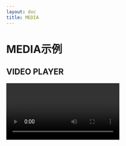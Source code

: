 ```yaml
---
layout: doc
title: MEDIA
---
```


<script setup>
import { ref } from 'vue'

import VIDEO from '../components/video.vue'
import AUDIO from '../components/audio.vue'
const count = ref(0)
</script>

# MEDIA示例

## VIDEO PLAYER
<VIDEO />

## AUDIO PLAYER
<AUDIO />